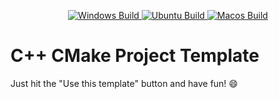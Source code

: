 <p align="center">
  <a href="https://github.com/felipegodias/cpp-cmake-project-template/actions?query=workflow%3AWindows%20Build">
    <img alt="Windows Build" src="https://github.com/felipegodias/cpp-cmake-project-template/actions/workflows/windows_build.yml/badge.svg">
  </a>
  <a href="https://github.com/felipegodias/cpp-cmake-project-template/actions?query=workflow%3AUbuntu%20Build">
    <img alt="Ubuntu Build" src="https://github.com/felipegodias/cpp-cmake-project-template/actions/workflows/ubuntu_build.yml/badge.svg">
  </a>
  <a href="https://github.com/felipegodias/cpp-cmake-project-template/actions?query=workflow%3AMacos%20Build">
    <img alt="Macos Build" src="https://github.com/felipegodias/cpp-cmake-project-template/actions/workflows/macos_build.yml/badge.svg">
  </a>
</p>

# C++ CMake Project Template

Just hit the "Use this template" button and have fun! :smile: